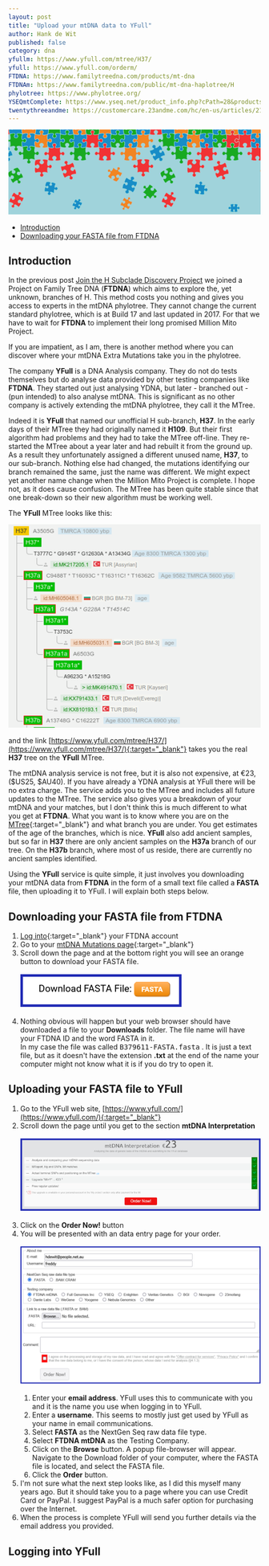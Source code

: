 ```yaml
---
layout: post
title: "Upload your mtDNA data to YFull"
author: Hank de Wit
published: false
category: dna
yfullm: https://www.yfull.com/mtree/H37/
yfull: https://www.yfull.com/orderm/
FTDNA: https://www.familytreedna.com/products/mt-dna
FTDNAm: https://www.familytreedna.com/public/mt-dna-haplotree/H
phylotree: https://www.phylotree.org/
YSEQmtComplete: https://www.yseq.net/product_info.php?cPath=28&products_id=38291&osCsid=46f722a4ee1facc677c4c4839f0131bb
twentythreeandme: https://customercare.23andme.com/hc/en-us/articles/212880257-Maternal-Haplogroups-mtDNA
---
```


![CoverArt](/mtdna/assets/img/yfull-banner.png)

  * [Introduction](#introduction)
  * [Downloading your FASTA file from FTDNA](#downloading-your-fasta-file-from-ftdna)

## Introduction

In the previous post [Join the H Subclade Discovery Project](/mtdna/dna/2024/04/04/H-discovery-project.html) we joined a Project on Family Tree DNA (**FTDNA**) which aims to explore the, yet unknown, branches of H. This method costs you nothing and gives you access to experts in the mtDNA phylotree. They cannot change the current standard phylotree, which is at Build 17 and last updated in 2017. For that we have to wait for **FTDNA** to implement their long promised Million Mito Project.

If you are impatient, as I am, there is another method where you can discover where your mtDNA Extra Mutations take you in the phylotree.

The company **YFull** is a DNA Analysis company. They do not do tests themselves but do analyse data provided by other testing companies like **FTDNA**. They started out just analysing YDNA, but later - branched out - (pun intended) to also analyse mtDNA. This is significant as no other company is actively extending the mtDNA phylotree, they call it the MTree. 

Indeed it is **YFull** that named our unofficial H sub-branch, **H37**. In the early days of their MTree they had originally named it **H109**.  But their first algorithm had problems and they had to take the MTree off-line. They re-started the MTree about a year later and had rebuilt it from the ground up. As a result they unfortunately assigned a different unused name, **H37**, to our sub-branch. Nothing else had changed, the mutations identifying our branch remained the same, just the name was different. We might expect yet another name change when the Million Mito Project is complete. I hope not, as it does cause confusion. The MTree has been quite stable since that one break-down so their new algorithm must be working well.

The **YFull** MTree looks like this:

![YFull MTree](/mtdna/assets/img/yfull_mtree.png)

and the link [https://www.yfull.com/mtree/H37/](https://www.yfull.com/mtree/H37/){:target="_blank"} takes you the real **H37** tree on the **YFull** MTree.

The mtDNA analysis service is not free, but it is also not expensive, at €23, ($US25, $AU40). If you have already a YDNA analysis at YFull there will be no extra charge. The service adds you to the MTree and includes all future updates to the MTree. The service also gives you a breakdown of your mtDNA and your matches, but I don't think this is much different to what you get at **FTDNA**. What you want is to know where you are on the [MTree](https://www.yfull.com/mtree/H37/){:target="_blank"} and what branch you are under. You get estimates of the age of the branches, which is nice. **YFull** also add ancient samples, but so far in **H37** there are only ancient samples on the **H37a** branch of our tree. On the **H37b** branch, where most of us reside, there are currently no ancient samples identified. 

Using the **YFull** service is quite simple, it just involves you downloading your mtDNA data from **FTDNA** in the form of a small text file called a **FASTA** file, then uploading it to YFull. I will explain both steps below.

## Downloading your FASTA file from FTDNA

1. [Log into](https://www.familytreedna.com/sign-in){:target="_blank"} your FTDNA account
1. Go to your [mtDNA Mutations page](https://www.familytreedna.com/my/mtdna-results){:target="_blank"}
1. Scroll down the page and at the bottom right you will see an orange button to download your FASTA file.<br><br>![Download FASTA File](/mtdna/assets/img/ftdna-download-fasta.png)<br><br>
1. Nothing obvious will happen but your web browser should have downloaded a file to your **Downloads** folder. The file name will have your FTDNA ID and the word FASTA in it. <br>In my case the file was called <tt>B379611-FASTA.fasta</tt> . It is just a text file, but as it doesn't have the extension **.txt** at the end of the name your computer might not know what it is if you do try to open it.

## Uploading your FASTA file to YFull

1. Go to the YFull web site, [https://www.yfull.com/](https://www.yfull.com/){:target="_blank"}
1. Scroll down the page until you get to the section **mtDNA Interpretation**<br><br>![mtDNA Interpretation](/mtdna/assets/img/yfull-order-interpretation.png)<br><br>
1. Click on the **Order Now!** button
1. You will be presented with an data entry page for your order.<br><br>![mtDNA Interpretation](/mtdna/assets/img/yfull-data-entry.png)<br><br>
	1. Enter your **email address**. YFull uses this to communicate with you and it is the name you use when logging in to YFull.
	1. Enter a **username**. This seems to mostly just get used by YFull as your name in email communications.
	1. Select **FASTA** as the NextGen Seq raw data file type.
	1. Select **FTDNA mtDNA** as the Testing Company.
	1. Click on the **Browse** button. A popup file-browser will appear. Navigate to the Download folder of your computer, where the FASTA file is located, and select the FASTA file.
	1. Click the **Order** button.
1. I'm not sure what the next step looks like, as I did this myself many years ago. But it should take you to a page where you can use Credit Card or PayPal. I suggest PayPal is a much safer option for purchasing over the Internet.
1. When the process is complete YFull will send you further details via the email address you provided.

## Logging into YFull